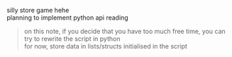 silly store game hehe<br>
planning to implement python api reading<br>
> on this note, if you decide that you have too much free time, you can try to rewrite the script in python<br>
for now, store data in lists/structs initialised in the script
